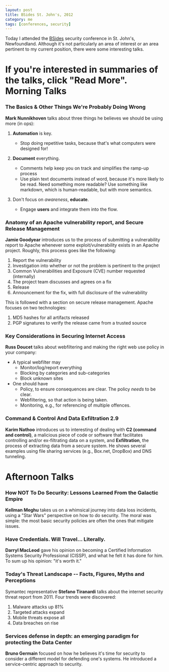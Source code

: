 ```yaml
---
layout: post
title: BSides St. John's, 2012
category: me
tags: [conferences, security]
---
```

Today I attended the [BSides](http://www.securitybsides.com/w/page/51753351/BSidesStJohns2012) 
security conference in St. John's, Newfoundland. Although it's not particularly
an area of interest or an area pertinent to my current position, there were
some interesting talks.

If you're interested in summaries of the talks, click "Read More".
Morning Talks
=============

### The Basics & Other Things We're Probably Doing Wrong ####################

__Mark Nunnikhoven__ talks about three things he believes we should be using
more (in ops):

1. __Automation__ is key.

    * Stop doing repetitive tasks, because that's what computers were designed for!

2. __Document__ everything.

	* Comments help keep you on track and simplifies the ramp-up process
	* Use plain text documents instead of word, because it's more likely to be read.
	  Need something more readable? Use something like markdown, which is
	  human-readable, but with more semantics.

3. Don't focus on _awareness_, __educate__.

    * Engage __users__ and integrate them into the flow.

### Anatomy of an Apache vulnerability report, and Secure Release Management ###

__Jamie Goodyear__ introduces us to the process of submitting a vulnerability
report to Apache whenever some exploit/vulnerability exists in an Apache
project. Roughly, this process goes like the following:

1. Report the vulnerability
2. Investigation into whether or not the problem is pertinent to the project
3. Common Vulnerabilities and Exposure (CVE) number requested (internally)
4. The project team discusses and agrees on a fix
5. Release
6. Announcement for the fix, with full disclosure of the vulnerability

This is followed with a section on secure release management. Apache focuses on
two technologies:

1. MD5 hashes for all artifacts released
2. PGP signatures to verify the release came from a trusted source

### Key Considerations in Securing Internet Access ##########################

__Russ Doucet__ talks about webfiltering and making the right web use policy in
your company:

* A typical webfilter may
	* Monitor/log/report everything
	* Blocking by categories and sub-categories
	* Block unknown sites
* One should have
	* Policy, to ensure consequences are clear. The policy _needs_ to be clear.
	* Webfiltering, so that action is being taken.
	* Monitoring, e.g., for referencing of multiple offences.

### Command & Control And Data Exfiltration 2.9 #############################

__Karim Nathoo__ introduces us to interesting of dealing with __C2 (command and
control)__, a malicious piece of code or software that facilitates controlling
and/or ex-filtrating data on a system, and __Exfiltration__, the process of
extracting data from a secure system. He shows several examples using file
sharing services (e.g., Box.net, DropBox) and DNS tunneling.


Afternoon Talks
===============

### How NOT To Do Security: Lessons Learned From the Galactic Empire ########

__Kellman Meghu__ takes us on a whimsical journey into data loss incidents,
using a "Star Wars" perspective on how to do security. The moral was simple:
the most basic security policies are often the ones that mitigate issues.

### Have Credentials. Will Travel... Literally. #############################

__Darryl MacLeod__ gave his opinion on becoming a Certified Information Systems
Security Professional (CISSP), and what he felt it has done for him. To sum up
his opinion: "it's worth it."

### Today's Threat Landscape -- Facts, Figures, Myths and Perceptions #######

Symantec representative __Stefano Tiranardi__ talks about the internet security
threat report from 2011. Four trends were discovered:

1. Malware attacks up 81%
2. Targeted attacks expand
3. Mobile threats expose all
4. Data breaches on rise

### Services defense in depth: an emerging paradigm for protecting the Data Center ###

__Bruno Germain__ focused on how he believes it's time for security to consider
a different model for defending one's systems. He introduced a service-centric
approach to security. 

